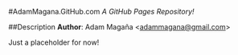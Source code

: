 #AdamMagana.GitHub.com
*A GitHub Pages Repository!*

##Description
**Author**: Adam Magaña &lt;adammagana@gmail.com&gt;

Just a placeholder for now!
